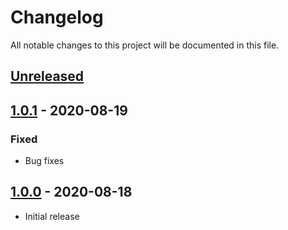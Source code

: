 # Changelog

All notable changes to this project will be documented in this file.

## [Unreleased]

## [1.0.1] - 2020-08-19

### Fixed

-   Bug fixes

## [1.0.0] - 2020-08-18

-   Initial release

[unreleased]: https://github.com/clloret/speaking-practice/compare/v1.0.1...HEAD
[1.0.1]: https://github.com/clloret/speaking-practice/compare/v1.0.0...v1.0.1
[1.0.0]: https://github.com/clloret/speaking-practice/releases/tag/v1.0.0
